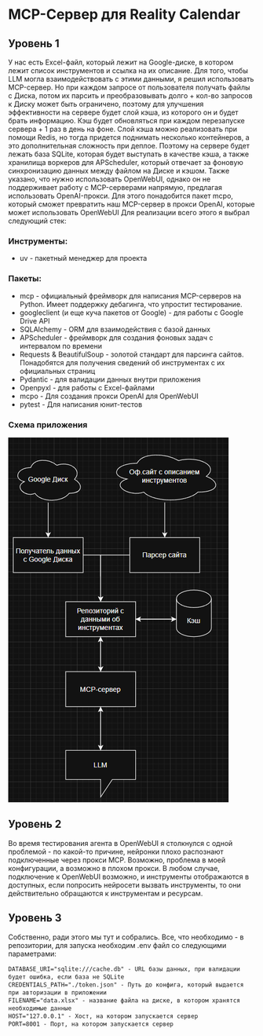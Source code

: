 # MCP-Сервер для Reality Calendar

## Уровень 1
У нас есть Excel-файл, который лежит на Google-диске, в котором лежит список инструментов и ссылка на их описание. Для того, чтобы LLM могла взаимодействовать с этими данными, я решил использовать MCP-сервер. Но при каждом запросе от пользователя получать файлы с Диска, потом их парсить и преобразовывать долго + кол-во запросов к Диску может быть ограничено, поэтому для улучшения эффективности на сервере будет слой кэша, из которого он и будет брать информацию. Кэш будет обновляться при каждом перезапуске сервера + 1 раз в день на фоне.
Слой кэша можно реализовать при помощи Redis, но тогда придется поднимать несколько контейнеров, а это дополнительная сложность при деплое. Поэтому на сервере будет лежать база SQLite, которая будет выступать в качестве кэша, а также хранилища воркеров для APScheduler, который отвечает за фоновую синхронизацию данных между файлом на Диске и кэшом.
Также указано, что нужно использовать OpenWebUI, однако он не поддерживает работу с MCP-серверами напрямую, предлагая использовать OpenAI-прокси. Для этого понадобится пакет mcpo, который сможет превратить наш MCP-сервер в прокси OpenAI, которые может использовать OpenWebUI
Для реализации всего этого я выбрал следующий стек:
### Инструменты:
* uv - пакетный менеджер для проекта

### Пакеты:
* mcp - официальный фреймворк для написания MCP-серверов на Python. Имеет поддержку дебагинга, что упростит тестирование.
* googleclient (и еще куча пакетов от Google) - для работы с Google Drive API
* SQLAlchemy - ORM для взаимодействия с базой данных
* APScheduler - фреймворк для создания фоновых задач с интервалом по времени
* Requests & BeautifulSoup - золотой стандарт для парсинга сайтов. Понадобятся для получения сведений об инструментах с их официальных страниц
* Pydantic - для валидации данных внутри приложения
* Openpyxl - для работы с Excel-файлами
* mcpo - Для создания прокси OpenAI для OpenWebUI
* pytest - Для написания юнит-тестов

### Схема приложения
![UML-схема приложения](image.png)

## Уровень 2
Во время тестирования агента в OpenWebUI я столкнулся с одной проблемой - по какой-то причине, нейронки плохо распознают подключенные через прокси MCP. Возможно, проблема в моей конфигурации, а возможно в плохом прокси. В любом случае, подключение к OpenWebUI возможно, и инструменты отображаются в доступных, если попросить нейросети вызвать инструменты, то они действительно обращаются к инструментам и ресурсам.

## Уровень 3
Собственно, ради этого мы тут и собрались. Все, что необходимо - в репозитории, для запуска необходим .env файл со следующими параметрами:

```
DATABASE_URI="sqlite:///cache.db" - URL базы данных, при валидации будет ошибка, если база не SQLite
CREDENTIALS_PATH="./token.json" - Путь до конфига, который выдается при авторизации в приложении
FILENAME="data.xlsx" - название файла на диске, в котором хранятся необходимые данные
HOST="127.0.0.1" - Хост, на котором запускается сервер
PORT=8001 - Порт, на котором запускается сервер
```